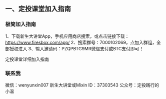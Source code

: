 ## 一、定投课堂加入指南

### 极简加入指南

1、下载新生大讲堂App，手机应用商店搜索，或点击链接下载：https://www.firesbox.com/app/
2、搜索群号：7000102069，点加入群组，全部授权进入
3、输入邀请码：PZQPBTG9MR微信支付或BTC支付即可！

定投课堂详细加入指南

### 联系我

微信：wenyunxin007
新生大讲堂或Mixin ID：37303543
公众号：定投践行的小温